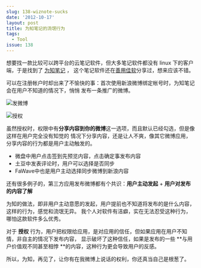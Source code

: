 ```yaml
---
slug: 138-wiznote-sucks
date: '2012-10-17'
layout: post
title: 为知笔记的流氓行为
tags:
  - Tool
issue: 138
---
```


想要找一款比较可以跨平台的云笔记软件，但大多笔记软件都没有 linux 下的客户端，于是找到了 [为知笔记][1] ，
这个笔记软件还在[善用佳软][2]分享过，想来应该不错。

可以在注册帐户时却出来了不愉快的事：首次使用新浪微博绑定帐号时，为知笔记会在用户不知道的情况下，悄悄
发布一条推广的微博。

![发微博](https://github.com/greatghoul/greatghoul.github.io/assets/208966/cf600628-5b0e-4b44-b572-f343a157cf43)

![授权](https://github.com/greatghoul/greatghoul.github.io/assets/208966/a6503eaf-897d-4256-b1fb-3f1deedcaece)

虽然授权时，权限中有**分享内容到你的微博**这一选项，而且默认已经勾选，但是像这样在用户完全没有知觉的
情况下分享内容，还是让人不爽，像其它微博应用，分享内容的行为都是用户主动触发的。

 - 微盘中用户点击签到先预览内容，点击确定事发布内容
 - 土豆中发表评论时，用户可以选择是否同步
 - FaWave中也是用户主动选择同步微博到新浪内容

还有很多例子的，第三方应用发布微博都有个共识：**用户主动发起** + **用户对发布的内容了解**

为知的做法，即非用户主动意愿的发起，用户提前也不知道将发布的是什么内容，这样的行为，感觉和流氓无异。
我个人对软件有洁癖，实在无法忍受这种行为，哪怕这款软件多么优秀。

对于 **授权** 行为，用户把权限给应用，是对应用的信任，但如果应用在用户不知情，非自主的情况下发布内容，
显示破坏了这种信任，如果是发布的一些 **与用户价值观不同甚至相悖 **的内容，这种行为更会导致用户的反感。

所以，为知，再见了，让你有在我微博上说话的权利，你还真当自己是根葱了。

[1]:  http://www.wiz.cn/
[2]: http://xbeta.info/wizknowledge.htm
